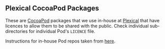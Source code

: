## Plexical CocoaPod Packages

These are [CocoaPod](http://cocoapods.org/) packages that we use
in-house at [Plexical](http://www.plexical.com/) that have licences to
allow them to be shared with the public. Check individual
sub-directories for individual Pod's `LICENCE` file.

Instructions for in-house Pod repos taken from
[here](http://i.ndigo.com.br/2012/04/using-cocoapods-for-in-house-components/).
